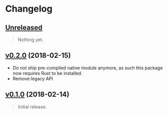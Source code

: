 # Changelog

## [Unreleased](https://github.com/SpinResearch/rustysecrets-node/compare/v0.2.0...master)

> Nothing yet.

## [v0.2.0](https://github.com/SpinResearch/rustysecrets-node/compare/v0.1.0...v0.2.0) (2018-02-15)

- Do not ship pre-compiled native module anymore, as such this package now requires Rust to be installed.
- Remove legacy API

## [v0.1.0](https://github.com/SpinResearch/rustysecrets-node/releases/tag/v0.1.0) (2018-02-14)

> Initial release.

